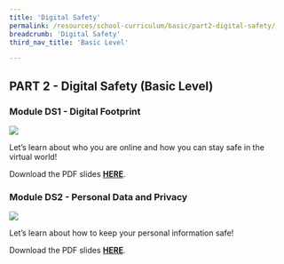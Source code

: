 ```yaml
---
title: 'Digital Safety'
permalink: /resources/school-curriculum/basic/part2-digital-safety/
breadcrumb: 'Digital Safety'
third_nav_title: 'Basic Level'

---
```


## PART 2 - Digital Safety (Basic  Level)



### Module DS1 - Digital Footprint

![](../images/basic-ds1.jpg)

Let’s learn about who you are online and how you can stay  safe in the virtual world!

Download the PDF slides **[HERE](https://go.gov.sg/sure-ds1-basic-slides)**.



### Module DS2 - Personal Data and Privacy

![](../images/basic-ds2.jpg)

Let’s learn about how to keep your personal information safe!

Download the PDF slides **[HERE](https://go.gov.sg/sure-ds2-basic-slides)**.




